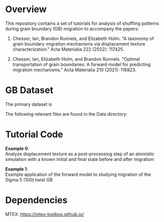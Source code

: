 # Overview

This repository contains a set of tutorials for analysis of shuffling patterns during grain boundary (GB) migration to accompany the papers: 

1. Chesser, Ian, Brandon Runnels, and Elizabeth Holm. "A taxonomy of grain boundary migration mechanisms via displacement texture characterization." Acta Materialia 222 (2022): 117425.

2. Chesser, Ian, Elizabeth Holm, and Brandon Runnels. "Optimal transportation of grain boundaries: A forward model for predicting migration mechanisms." Acta Materialia 210 (2021): 116823.

# GB Dataset

The primary dataset is 

The following relevant files are found in the Data directory: 

# Tutorial Code

**Example 0**: <br/>
Analyze displacement texture as a post-processing step of an atomistic simulation with a known initial and final state before and after migration: 

**Example 1**: <br/>
Example application of the forward model to studying migration of the Sigma 5 (100) twist GB 

# Dependencies 
MTEX: https://mtex-toolbox.github.io/

